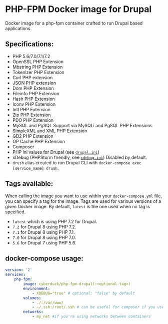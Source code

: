 # PHP-FPM Docker image for Drupal

Docker image for a php-fpm container crafted to run Drupal based applications.

## Specifications:

* PHP 5.6/7.0/7.1/7.2
* OpenSSL PHP Extension
* Mbstring PHP Extension
* Tokenizer PHP Extension
* Curl PHP extension
* JSON PHP extension
* Dom PHP Extension
* Fileinfo PHP Extension
* Hash PHP Extension
* Iconv PHP Extension
* Intl PHP Extension
* Zip PHP Extension
* PDO PHP Extension
* MySQL and PgSQL Support via MySQLi and PgSQL PHP Extensions
* SimpleXML and XML PHP Extension
* GD2 PHP Extension
* OP Cache PHP Extension
* Composer
* PHP ini values for Drupal (see [`drupal.ini`](/drupal.ini))
* xDebug (PHPStorm friendly, see [`xdebug.ini`](/xdebug.ini)) Disabled by default.
* `drush` alias created to run Drupal CLI with `docker-compose exec [service_name] drush`.

## Tags available:

When calling the image you want to use within your `docker-compose.yml` file,
you can specify a tag for the image. Tags are used for various versions of a
given Docker image. By default, `latest` is the one used when no tag is specified.

* `latest` which is using PHP 7.2 for Drupal.
* `7.2` for Drupal 8 using PHP 7.2.
* `7.1` for Drupal 8 using PHP 7.1.
* `7.0` for Drupal 8 using PHP 7.0.
* `5.6` for Drupal 7 using PHP 5.6.

## docker-compose usage:

```yml
version: '2'
services:
    php-fpm:
        image: cyberduck/php-fpm-drupal(:<optional-tag>)
        environment:
            - XDEBUG="true" # optional: "false" by default
        volumes:
            - ./:/var/www/
            - ~/.ssh:/root/.ssh # can be useful for composer if you use private CVS
        networks:
            - my_net #if you're using networks between containers
```
